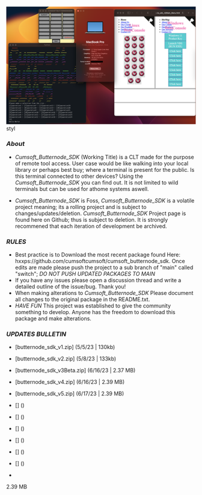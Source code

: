 
![betaTeaser](https://github.com/cumsoftcumsoft/cumsoft_butternode_sdk/blob/4c397aa66a966a3aa952e7728e9cacacf2a6c41f/cumsoftbutternodesdkpromo.png) styl


### *About*
* *Cumsoft_Butternode_SDK* (Working Title) is a CLT made for the purpose of remote tool access. User case would be like walking into your local library or perhaps best buy; where a terminal is present for the public. Is this terminal connected to other devices? Using the *Cumsoft_Butternode_SDK* you can find out. It is not limited to wild terminals but can be used for athome systems aswell.

* *Cumsoft_Butternode_SDK* is Foss, *Cumsoft_Butternode_SDK* is a volatile project meaning; its a rolling project and is subject to changes/updates/deletion. *Cumsoft_Butternode_SDK* Project page is found here on Github; thus is subject to deletion. It is strongly recommened that each iteration of development be archived. 

### *RULES* 
* Best practice is to Download the most recent package found Here: hxxps://github.com/cumsoftcumsoft/cumsoft_butternode_sdk. Once edits are made please push the project to a sub branch of "main" called "switch"; *DO NOT PUSH UPDATED PACKAGES TO MAIN*
* If you have any issues please open a discussion thread and write a detailed outline of the issue/bug. Thank you!
* When making alterations to *Cumsoft_Butternode_SDK* Please document all changes to the original package in the README.txt.
* *HAVE FUN* This project was established to give the community something to develop. Anyone has the freedom to download this package and make alterations. 

### *UPDATES BULLETIN*
* [butternode_sdk_v1.zip] (5/5/23 | 130kb)<!--- // Entry of "Cumsoft_Butternode_SDK"; Webserver for Mass-deployment // --->
* [butternode_sdk_v2.zip] (5/8/23 | 133kb)<!--- // Java Lang Integration; Windows WebApp Util Expansion // --->
* [butternode_sdk_v3Beta.zip] (6/16/23 | 2.37 MB)<!--- // Multiwindow Main Menu, README.md Updated, Expansion 4 Windows Apps // --->
* [butternode_sdk_v4.zip] (6/16/23 | 2.39 MB)<!--- // Multiwindow Main Menu, README.md Updated, Expansion 4 Linux Bash MEnu & Python3 Menu // --->
* [butternode_sdk_v5.zip] (6/17/23 | 2.39 MB)<!--- // BreakThrough Bash Terminal Menu w Python Gui Expansion and code exacution. Mark version 5 as Keystone Progress // --->



 


* [] ()<!--- //  // --->
* [] ()<!--- //  // --->
* [] ()<!--- //  // --->
* [] ()<!--- //  // --->
* [] ()<!--- //  // --->
* [] ()<!--- //  // --->
* 
2.39 MB
